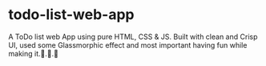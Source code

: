 # todo-list-web-app
A ToDo list web App using pure HTML, CSS &amp; JS. Built with clean and Crisp UI, used some Glassmorphic effect and most important having fun while making it.🚀.🚀.🚀
